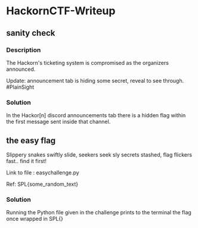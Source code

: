 # HackornCTF-Writeup

## sanity check
### Description
The Hackorn's ticketing system is compromised as the organizers announced.

Update: announcement tab is hiding some secret, reveal to see through. #PlainSight

### Solution

In the Hackor[n] discord announcements tab there is a hidden flag within the first message sent inside that channel.

## the easy flag
Slippery snakes swiftly slide, seekers seek sly secrets stashed, flag flickers fast.. find it first!

Link to file : easychallenge.py

Ref: SPL{some_random_text}

### Solution

Running the Python file given in the challenge prints to the terminal the flag once wrapped in SPL{}

